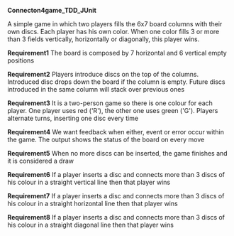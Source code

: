 **Connecton4game_TDD_JUnit**

A simple game in which two players fills the 6x7 board columns with their own discs.
Each player has his own color.
When one color fills 3 or more than 3 fields vertically, horizontally or diagonally, this player wins.

**Requirement1**
The board is composed by 7 horizontal and 6 vertical empty positions

**Requirement2**
Players introduce discs on the top of the columns.
Introduced disc drops down the board if the column is empty.
Future discs introduced in the same column will stack over previous ones

**Requirement3**
It is a two-person game so there is one colour for each player.
One player uses red ('R'), the other one uses green ('G').
Players alternate turns, inserting one disc every time

**Requirement4**
We want feedback when either, event or error occur within the game.
The output shows the status of the board on every move

**Requirement5**
When no more discs can be inserted, the game finishes and it is considered a draw

**Requirement6**
If a player inserts a disc and connects more than 3 discs of his colour 
in a straight vertical line then that player wins

**Requirement7**
If a player inserts a disc and connects more than 3 discs of his colour
in a straight horizontal line then that player wins

**Requirement8**
If a player inserts a disc and connects more than 3 discs of his colour
in a straight diagonal line then that player wins



